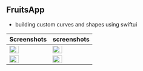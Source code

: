 ## FruitsApp

- building custom curves and shapes using swiftui

| Screenshots | screenshots |
| --- | ----------- |
| <img src="https://user-images.githubusercontent.com/91916741/196135243-28c13249-496a-4a87-ab6b-e74523207966.png" width="50%" /> | <img src="https://user-images.githubusercontent.com/91916741/196135213-8694383b-0877-4ea3-b81a-14091f83729c.png" width="50%" /> |
| <img src="https://user-images.githubusercontent.com/91916741/196135213-8694383b-0877-4ea3-b81a-14091f83729c.png" width="50%" >|  <img src="https://user-images.githubusercontent.com/91916741/196135264-18802f57-4800-42e7-ba43-42f0fc28cd36.png" width="50%" /> |
